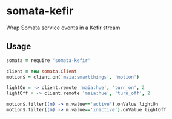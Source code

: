# somata-kefir
Wrap Somata service events in a Kefir stream

## Usage

```coffee
somata = require 'somata-kefir'

client = new somata.Client
motion$ = client.on('maia:smartthings', 'motion')

lightOn = -> client.remote 'maia:hue', 'turn_on', 2
lightOff = -> client.remote 'maia:hue', 'turn_off', 2

motion$.filter((m) -> m.value=='active').onValue lightOn
motion$.filter((m) -> m.value=='inactive').onValue lightOff
```
